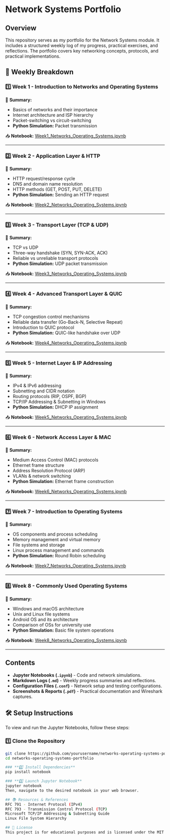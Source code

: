 # Network Systems Portfolio

## Overview
This repository serves as my portfolio for the Network Systems module. It includes a structured weekly log of my progress, practical exercises, and reflections. The portfolio covers key networking concepts, protocols, and practical implementations.


## 📅 Weekly Breakdown

### **1️⃣ Week 1 - Introduction to Networks and Operating Systems**
📌 **Summary:**  
- Basics of networks and their importance  
- Internet architecture and ISP hierarchy  
- Packet-switching vs circuit-switching  
- **Python Simulation:** Packet transmission  

📥 **Notebook:** [Week1_Networks_Operating_Systems.ipynb](Week1_Networks_Operating_Systems.ipynb)

---

### **2️⃣ Week 2 - Application Layer & HTTP**
📌 **Summary:**  
- HTTP request/response cycle  
- DNS and domain name resolution  
- HTTP methods (GET, POST, PUT, DELETE)  
- **Python Simulation:** Sending an HTTP request  

📥 **Notebook:** [Week2_Networks_Operating_Systems.ipynb](Week2_Networks_Operating_Systems.ipynb)

---

### **3️⃣ Week 3 - Transport Layer (TCP & UDP)**
📌 **Summary:**  
- TCP vs UDP  
- Three-way handshake (SYN, SYN-ACK, ACK)  
- Reliable vs unreliable transport protocols  
- **Python Simulation:** UDP packet transmission  

📥 **Notebook:** [Week3_Networks_Operating_Systems.ipynb](Week3_Networks_Operating_Systems.ipynb)

---

### **4️⃣ Week 4 - Advanced Transport Layer & QUIC**
📌 **Summary:**  
- TCP congestion control mechanisms  
- Reliable data transfer (Go-Back-N, Selective Repeat)  
- Introduction to QUIC protocol  
- **Python Simulation:** QUIC-like handshake over UDP  

📥 **Notebook:** [Week4_Networks_Operating_Systems.ipynb](Week4_Networks_Operating_Systems.ipynb)

---

### **5️⃣ Week 5 - Internet Layer & IP Addressing**
📌 **Summary:**  
- IPv4 & IPv6 addressing  
- Subnetting and CIDR notation  
- Routing protocols (RIP, OSPF, BGP)  
- TCP/IP Addressing & Subnetting in Windows  
- **Python Simulation:** DHCP IP assignment  

📥 **Notebook:** [Week5_Networks_Operating_Systems.ipynb](Week5_Networks_Operating_Systems.ipynb)

---

### **6️⃣ Week 6 - Network Access Layer & MAC**
📌 **Summary:**  
- Medium Access Control (MAC) protocols  
- Ethernet frame structure  
- Address Resolution Protocol (ARP)  
- VLANs & network switching  
- **Python Simulation:** Ethernet frame construction  

📥 **Notebook:** [Week6_Networks_Operating_Systems.ipynb](Week6_Networks_Operating_Systems.ipynb)

---

### **7️⃣ Week 7 - Introduction to Operating Systems**
📌 **Summary:**  
- OS components and process scheduling  
- Memory management and virtual memory  
- File systems and storage  
- Linux process management and commands  
- **Python Simulation:** Round Robin scheduling  

📥 **Notebook:** [Week7_Networks_Operating_Systems.ipynb](Week7_Networks_Operating_Systems.ipynb)

---

### **8️⃣ Week 8 - Commonly Used Operating Systems**
📌 **Summary:**  
- Windows and macOS architecture  
- Unix and Linux file systems  
- Android OS and its architecture  
- Comparison of OSs for university use  
- **Python Simulation:** Basic file system operations  

📥 **Notebook:** [Week8_Networks_Operating_Systems.ipynb](Week8_Networks_Operating_Systems.ipynb)

---

## Contents
- **Jupyter Notebooks (`.ipynb`)** - Code and network simulations.
- **Markdown Logs (`.md`)** - Weekly progress summaries and reflections.
- **Configuration Files (`.conf`)** - Network setup and testing configurations.
- **Screenshots & Reports (`.pdf`)** - Practical documentation and Wireshark captures.

## 🛠️ **Setup Instructions**
To view and run the Jupyter Notebooks, follow these steps:

### **1️⃣ Clone the Repository**
```bash
git clone https://github.com/yourusername/networks-operating-systems-portfolio.git
cd networks-operating-systems-portfolio

### **2️⃣ Install Dependencies**
pip install notebook

### **3️⃣ Launch Jupyter Notebook**
jupyter notebook
Then, navigate to the desired notebook in your web browser.

## 📚 Resources & References
RFC 791 - Internet Protocol (IPv4)
RFC 793 - Transmission Control Protocol (TCP)
Microsoft TCP/IP Addressing & Subnetting Guide
Linux File System Hierarchy

## 📌 License
This project is for educational purposes and is licensed under the MIT License.
